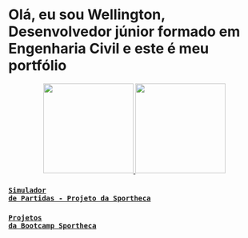 # Olá, eu sou Wellington, Desenvolvedor júnior formado em Engenharia Civil e este é meu portfólio

<div align="center">
  <a href="https://github.com/wellingtonhiago">
  <img height="180em" src="https://github-readme-stats.vercel.app/api?username=wellingtonhiago&show_icons=true&theme=dracula&include_all_commits=true&count_private=true"/>
  <img height="180em" src="https://github-readme-stats.vercel.app/api/top-langs/?username=wellingtonhiago&layout=compact&langs_count=7&theme=dracula"/>
</div>

  
  ### <code>[Simulador de Partidas - Projeto da Sportheca](https://github.com/wellingtonhiago/Sportheca-Simulador-Partidas)</code>
  ### <code>[Projetos da Bootcamp Sportheca](https://github.com/wellingtonhiago/Sportheca-Bootcamps)</code>
